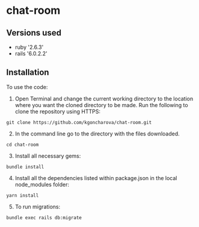 # chat-room

## Versions used
* ruby '2.6.3'
* rails '6.0.2.2'

## Installation

To use the code:

1. Open Terminal and change the current working directory to the location where you want the cloned directory to be made.
Run the following to clone the repository using HTTPS:
```
git clone https://github.com/kgoncharova/chat-room.git
```
2. In the command line go to the directory with the files downloaded.
```
cd chat-room
```
3. Install all necessary gems:
```
bundle install
```
4. Install all the dependencies listed within package.json in the local node_modules folder:
```
yarn install
```
5. To run migrations:
```
bundle exec rails db:migrate
```

